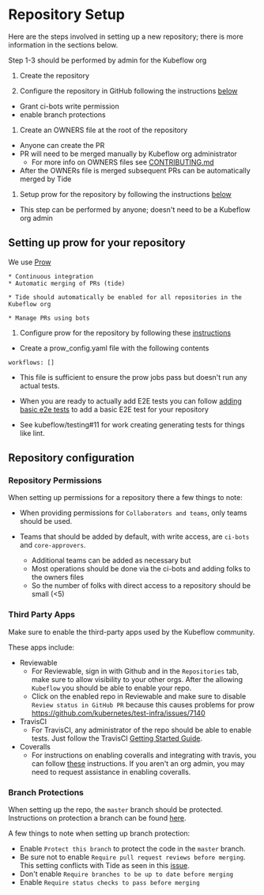 # Repository Setup

Here are the steps involved in setting up a new repository; there is more information in the sections below.

Step 1-3 should be performed by admin for the Kubeflow org

1. Create the repository

1. Configure the repository in GitHub following the instructions [below](#repository-configuration)

  * Grant ci-bots write permission
  * enable branch protections

1. Create an OWNERS file at the root of the repository

  * Anyone can create the PR
  * PR will need to be merged manually by Kubeflow org administrator
	* For more info on OWNERS files see [CONTRIBUTING.md](https://github.com/kubeflow/community/blob/master/CONTRIBUTING.md)
  * After the OWNERs file is merged subsequent PRs can be automatically merged by Tide

1. Setup prow for the repository by following the instructions [below](#setup-prow)

  * This step can be performed by anyone; doesn't need to be a Kubeflow org admin

## Setting up prow for your repository

We use [Prow](https://github.com/kubernetes/test-infra)

	* Continuous integration
	* Automatic merging of PRs (tide)

    * Tide should automatically be enabled for all repositories in the Kubeflow org 

	* Manage PRs using bots


1. Configure prow for the repository by following these [instructions](https://github.com/kubeflow/testing#setting-up-a-kubeflow-repository-to-use-prow-)

  * Create a prow_config.yaml file with the following contents

  ```
  workflows: []
  ```

  * This file is sufficient to ensure the prow jobs pass but doesn't run any actual tests.

  * When you are ready to actually add E2E tests you can follow [adding basic e2e tests](https://github.com/kubeflow/testing#adding-an-e2e-test-for-a-new-repository) to add a basic E2E test
   for your repository 

  * See kubeflow/testing#11 for work creating generating tests for things like lint.


## Repository configuration

### Repository Permissions
When setting up permissions for a repository there a few things to note:
- When providing permissions for `Collaborators and teams`, only teams should be used.
- Teams that should be added by default, with write access, are `ci-bots` and `core-approvers`. 

	* Additional teams can be added as necessary but
	* Most operations should be done via the ci-bots and adding folks to the owners files
	* So the number of folks with direct access to a repository should be small (<5)

### Third Party Apps
Make sure to enable the third-party apps used by the Kubeflow community.

These apps include:
- Reviewable
    - For Reviewable, sign in with Github and in the `Repositories` tab, make sure to allow visibility to your other orgs. After the allowing `Kubeflow` you should be able to enable your repo.
    - Click on the enabled repo in Reviewable and make sure to disable `Review status in GitHub PR` because this causes problems for prow https://github.com/kubernetes/test-infra/issues/7140
- TravisCI
    - For TravisCI, any administrator of the repo should be able to enable tests. Just follow the TravisCI [Getting Started Guide](https://docs.travis-ci.com/user/getting-started/).
- Coveralls
    - For instructions on enabling coveralls and integrating with travis, you can follow [these](https://docs.travis-ci.com/user/coveralls/) instructions. If you aren't an org admin, you may need to request assistance in enabling coveralls.

### Branch Protections
When setting up the repo, the `master` branch should be protected. Instructions on protection a branch can be found [here](https://help.github.com/articles/configuring-protected-branches/).

A few things to note when setting up branch protection:
- Enable `Protect this branch` to protect the code in the `master` branch.
- Be sure not to enable `Require pull request reviews before merging`. This setting conflicts with Tide as seen in this [issue](https://github.com/kubeflow/tf-operator/issues/433).
- Don't enable `Require branches to be up to date before merging`
- Enable `Require status checks to pass before merging`

